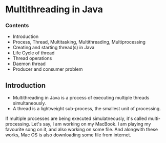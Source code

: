 # Multithreading in Java

### Contents

- Introduction
- Process, Thread, Multitasking, Multithreading, Multiprocessing
- Creating and starting thread(s) in Java
- Life Cycle of thread
- Thread operations
- Daemon thread
- Producer and consumer problem


## Introduction

- Multithreading in Java is a process of executing multiple threads simultaneously.
- A thread is a lightweight sub-process, the smallest unit of processing.

If multiple processes are being executed simulatneously, it's called multi-processing. Let's say, I am working on my MacBook. I am playing my favourite song on it, and also working on some file. And alongwith these works, Mac OS is also downloading some file from internet.
